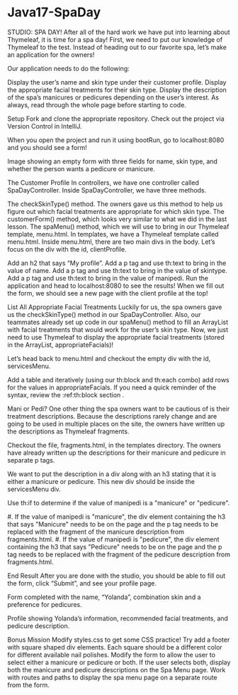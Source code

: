 # Java17-SpaDay
STUDIO: SPA DAY!
After all of the hard work we have put into learning about Thymeleaf, it is time for a spa day! First, we need to put our knowledge of Thymeleaf to the test. Instead of heading out to our favorite spa, let’s make an application for the owners!

Our application needs to do the following:

Display the user’s name and skin type under their customer profile.
Display the appropriate facial treatments for their skin type.
Display the description of the spa’s manicures or pedicures depending on the user’s interest.
As always, read through the whole page before starting to code.

Setup
Fork and clone the appropriate repository. Check out the project via Version Control in IntelliJ.

When you open the project and run it using bootRun, go to localhost:8080 and you should see a form!

Image showing an empty form with three fields for name, skin type, and whether the person wants a pedicure or manicure.

The Customer Profile
In controllers, we have one controller called SpaDayController. Inside SpaDayController, we have three methods.

The checkSkinType() method. The owners gave us this method to help us figure out which facial treatments are appropriate for which skin type.
The customerForm() method, which looks very similar to what we did in the last lesson.
The spaMenu() method, which we will use to bring in our Thymeleaf template, menu.html.
In templates, we have a Thymeleaf template called menu.html. Inside menu.html, there are two main divs in the body. Let’s focus on the div with the id, clientProfile.

Add an h2 that says “My profile”.
Add a p tag and use th:text to bring in the value of name.
Add a p tag and use th:text to bring in the value of skintype.
Add a p tag and use th:text to bring in the value of manipedi.
Run the application and head to localhost:8080 to see the results! When we fill out the form, we should see a new page with the client profile at the top!

List All Appropriate Facial Treatments
Luckily for us, the spa owners gave us the checkSkinType() method in our SpaDayController. Also, our teammates already set up code in our spaMenu() method to fill an ArrayList<String> with facial treatments that would work for the user’s skin type. Now, we just need to use Thymeleaf to display the appropriate facial treatments (stored in the ArrayList, appropriateFacials)!

Let’s head back to menu.html and checkout the empty div with the id, servicesMenu.

Add a table and iteratively (using our th:block and th:each combo) add rows for the values in appropriateFacials. If you need a quick reminder of the syntax, review the :ref:th:block section <th-block> .

Mani or Pedi?
One other thing the spa owners want to be cautious of is their treatment descriptions. Because the descriptions rarely change and are going to be used in multiple places on the site, the owners have written up the descriptions as Thymeleaf fragments.

Checkout the file, fragments.html, in the templates directory. The owners have already written up the descriptions for their manicure and pedicure in separate p tags.

We want to put the description in a div along with an h3 stating that it is either a manicure or pedicure. This new div should be inside the servicesMenu div.

Use th:if to determine if the value of manipedi is a "manicure" or "pedicure".

#. If the value of manipedi is "manicure", the div element containing the h3 that says "Manicure" needs to be on the page and the p tag needs to be replaced with the fragment of the manicure description from fragments.html. #. If the value of manipedi is "pedicure", the div element containing the h3 that says "Pedicure" needs to be on the page and the p tag needs to be replaced with the fragment of the pedicure description from fragments.html.

End Result
After you are done with the studio, you should be able to fill out the form, click “Submit”, and see your profile page.

Form completed with the name, &ldquo;Yolanda&rdquo;, combination skin and a preference for pedicures.

Profile showing Yolanda&rsquo;s information, recommended facial treatments, and pedicure description.

Bonus Mission
Modify styles.css to get some CSS practice! Try add a footer with square shaped div elements. Each square should be a different color for different available nail polishes.
Modify the form to allow the user to select either a manicure or pedicure or both. If the user selects both, display both the manicure and pedicure descriptions on the Spa Menu page.
Work with routes and paths to display the spa menu page on a separate route from the form.
